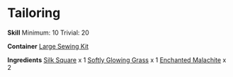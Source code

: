 <!-- TITLE: Silk Puppet -->
<!-- SUBTITLE: A small puppet made from silk -->

# Tailoring
**Skill**
Minimum: 10
Trivial: 20

**Container**
[Large Sewing Kit](large-sewing-kit)

**Ingredients**
[Silk Square](silk-square) x 1
[Softly Glowing Grass](softly-glowing-grass) x 1
[Enchanted Malachite](enchanted-malachite) x 2